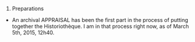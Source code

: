 1. Preparations
* An archival APPRAISAL has been the first part in the process of putting together the Historiothèque.
I am in that process right now, as of March 5th, 2015, 12h40.

